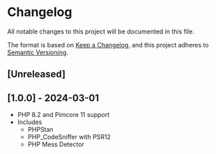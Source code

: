# Changelog

All notable changes to this project will be documented in this file.

The format is based on [Keep a Changelog](https://keepachangelog.com/en/1.0.0/),
and this project adheres to [Semantic Versioning](https://semver.org/spec/v2.0.0.html).

## [Unreleased]

## [1.0.0] - 2024-03-01

- PHP 8.2 and Pimcore 11 support
- Includes
  - PHPStan
  - PHP_CodeSniffer with PSR12
  - PHP Mess Detector
